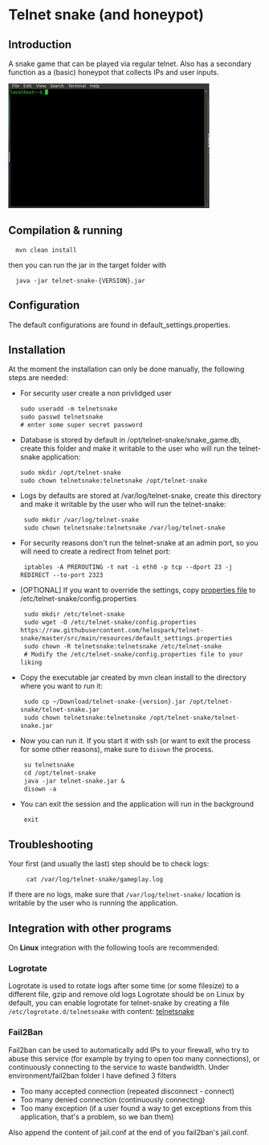# Telnet snake (and honeypot)

## Introduction

A snake game that can be played via regular telnet. Also has a secondary function as a (basic) honeypot that collects IPs and user inputs.

![Sample gameplay](https://raw.githubusercontent.com/helospark/telnet-snake/master/documentation/telnet_snake.gif)

## Compilation & running

      mvn clean install

then you can run the jar in the target folder with

      java -jar telnet-snake-{VERSION}.jar

## Configuration

The default configurations are found in default_settings.properties.

## Installation

At the moment the installation can only be done manually, the following steps are needed:
  - For security user create a non privlidged user

        sudo useradd -m telnetsnake
        sudo passwd telnetsnake
        # enter some super secret password

  - Database is stored by default in /opt/telnet-snake/snake_game.db, create this folder and make it writable to the user who will run the telnet-snake application:

        sudo mkdir /opt/telnet-snake
        sudo chown telnetsnake:telnetsnake /opt/telnet-snake

  - Logs by defaults are stored at /var/log/telnet-snake, create this directory and make it writable by the user who will run the telnet-snake:

         sudo mkdir /var/log/telnet-snake
         sudo chown telnetsnake:telnetsnake /var/log/telnet-snake

  - For security reasons don't run the telnet-snake at an admin port, so you will need to create a redirect from telnet port:

         iptables -A PREROUTING -t nat -i eth0 -p tcp --dport 23 -j REDIRECT --to-port 2323

  - [OPTIONAL] If you want to override the settings, copy [properties file](https://github.com/helospark/telnet-snake/blob/master/src/main/resources/default_settings.properties) to /etc/telnet-snake/config.properties

         sudo mkdir /etc/telnet-snake
         sudo wget -O /etc/telnet-snake/config.properties https://raw.githubusercontent.com/helospark/telnet-snake/master/src/main/resources/default_settings.properties
         sudo chown -R telnetsnake:telnetsnake /etc/telnet-snake
         # Modify the /etc/telnet-snake/config.properties file to your liking

  - Copy the executable jar created by mvn clean install to the directory where you want to run it:

         sudo cp ~/Download/telnet-snake-{version}.jar /opt/telnet-snake/telnet-snake.jar
         sudo chown telnetsnake:telnetsnake /opt/telnet-snake/telnet-snake.jar

  - Now you can run it. If you start it with ssh (or want to exit the process for some other reasons), make sure to `disown` the process.

         su telnetsnake
         cd /opt/telnet-snake
         java -jar telnet-snake.jar &
         disown -a

  - You can exit the session and the application will run in the background

         exit

## Troubleshooting

Your first (and usually the last) step should be to check logs:

         cat /var/log/telnet-snake/gameplay.log

If there are no logs, make sure that `/var/log/telnet-snake/` location is writable by the user who is running the application.

## Integration with other programs

On **Linux** integration with the following tools are recommended:

### Logrotate

Logrotate is used to rotate logs after some time (or some filesize) to a different file, gzip and remove old logs
Logrotate should be on Linux by default, you can enable logrotate for telnet-snake by creating a file
`/etc/logrotate.d/telnetsnake`
with content:
[telnetsnake](https://raw.githubusercontent.com/helospark/telnet-snake/master/environment/logrotate/telnetsnake-logrotate.conf)

### Fail2Ban

Fail2ban can be used to automatically add IPs to your firewall, who try to abuse this service
(for example by trying to open too many connections), or continuously connecting to the service to
waste bandwidth.
Under environment/fail2ban folder I have defined 3 filters
 - Too many accepted connection (repeated disconnect - connect)
 - Too many denied connection (continuously connecting)
 - Too many exception (if a user found a way to get exceptions from this application, that's a problem, so we ban them)

Also append the content of jail.conf at the end of you fail2ban's jail.conf.